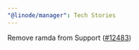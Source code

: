 ```yaml
---
"@linode/manager": Tech Stories
---
```


Remove ramda from Support ([#12483](https://github.com/linode/manager/pull/12483))
